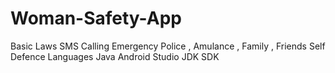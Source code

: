 # Woman-Safety-App
Basic Laws
SMS 
Calling
Emergency Police , Amulance , Family , Friends
Self Defence
Languages
Java 
Android Studio
JDK
SDK
